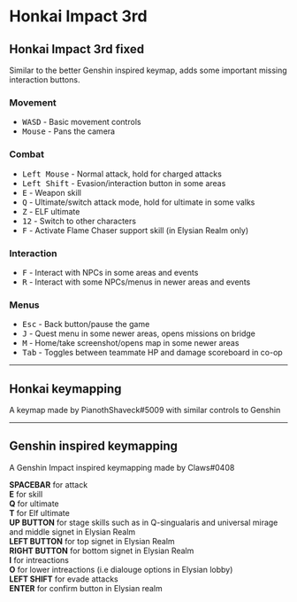 # Honkai Impact 3rd

## Honkai Impact 3rd fixed
Similar to the better Genshin inspired keymap, adds some important missing interaction buttons. 

### Movement
- <kbd>W</kbd><kbd>A</kbd><kbd>S</kbd><kbd>D</kbd> - Basic movement controls
- <kbd>Mouse</kbd> - Pans the camera 

### Combat
- <kbd>Left Mouse</kbd> - Normal attack, hold for charged attacks
- <kbd>Left Shift</kbd> - Evasion/interaction button in some areas 
- <kbd>E</kbd> - Weapon skill
- <kbd>Q</kbd> - Ultimate/switch attack mode, hold for ultimate in some valks
- <kbd>Z</kbd> - ELF ultimate
- <kbd>1</kbd><kbd>2</kbd> - Switch to other characters 
- <kbd>F</kbd> - Activate Flame Chaser support skill (in Elysian Realm only)

### Interaction
- <kbd>F</kbd> - Interact with NPCs in some areas and events
- <kbd>R</kbd> - Interact with some NPCs/menus in newer areas and events

### Menus 
- <kbd>Esc</kbd> - Back button/pause the game
- <kbd>J</kbd> - Quest menu in some newer areas, opens missions on bridge 
- <kbd>M</kbd> - Home/take screenshot/opens map in some newer areas
- <kbd>Tab</kbd> - Toggles between teammate HP and damage scoreboard in co-op
___

## Honkai keymapping
A keymap made by PianothShaveck#5009 with similar controls to Genshin
___

## Genshin inspired keymapping
A Genshin Impact inspired keymapping made by Claws#0408

**SPACEBAR** for attack  
**E** for skill  
**Q** for ultimate  
**T** for Elf ultimate  
**UP BUTTON** for stage skills such as in Q-singualaris and universal mirage and middle signet in Elysian Realm  
**LEFT BUTTON** for top signet in Elysian Realm  
**RIGHT BUTTON** for bottom signet in Elysian Realm  
**I** for intreactions  
**O** for lower intreactions (i.e dialouge options in Elysian lobby)  
**LEFT SHIFT** for evade attacks  
**ENTER** for confirm button in Elysian realm  
